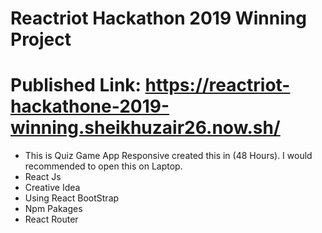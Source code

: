 # Reactriot Hackathon 2019 Winning Project

# Published Link: https://reactriot-hackathone-2019-winning.sheikhuzair26.now.sh/

- This is Quiz Game App Responsive created this in (48 Hours). I would recommended to open this on Laptop.
- React Js
- Creative Idea 
- Using React BootStrap
- Npm Pakages
- React Router
